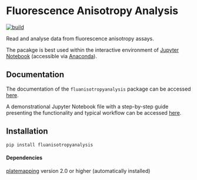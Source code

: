 # Fluorescence Anisotropy Analysis

[![build](https://github.com/mariuszlas/fluanisotropyanalysis/actions/workflows/python-package-test.yml/badge.svg)](https://github.com/mariuszlas/fluanisotropyanalysis/actions/workflows/python-package-test.yml)

Read and analyse data from fluorescence anisotropy assays.

The pacakge is best used within the interactive environment of [Jupyter Notebook](https://jupyter.org/) (accessible via [Anaconda](https://www.anaconda.com/products/individual)).

## Documentation
The documentation of the `fluanisotropyanalysis` package can be accessed [here](https://mariuszlas.github.io/fluanisotropyanalysis/).

A demonstrational Jupyter Notebook file with a step-by-step guide presenting the functionality and typical workflow can be accessed [here](https://github.com/mariuszlas/fluanisotropyanalysis/tree/main/docs/demo).

## Installation
`pip install fluanisotropyanalysis`

#### Dependencies
[platemapping](https://github.com/lawrencecollins/platemapping) version 2.0 or higher (automatically installed)
